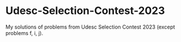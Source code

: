 # Udesc-Selection-Contest-2023
My solutions of problems from Udesc Selection Contest 2023 (except problems f, i, j).
